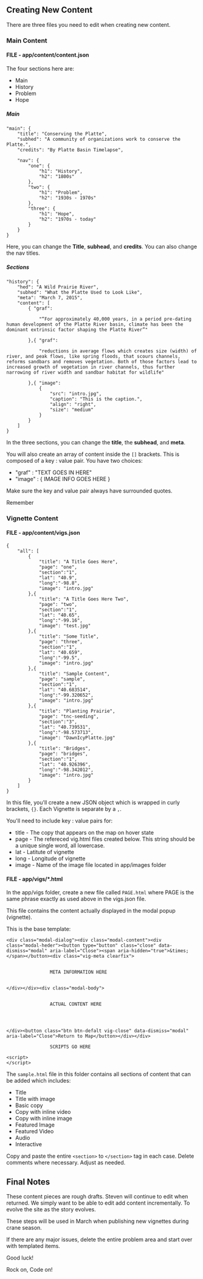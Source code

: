 ## Creating New Content

There are three files you need to edit when creating new content.

### Main Content

#### FILE - app/content/content.json

The four sections here are:

* Main
* History
* Problem
* Hope

##### Main

	"main": {
		"title": "Conserving the Platte",
		"subhed": "A community of organizations work to conserve the Platte.",
		"credits": "By Platte Basin Timelapse",

		"nav": {
			"one": {
				"h1": "History",
				"h2": "1800s"
			},
			"two": {
				"h1": "Problem",
				"h2": "1930s - 1970s"
			},
			"three": {
				"h1": "Hope",
				"h2": "1970s - today"
			}
		}
	}

Here, you can change the **Title**, **subhead**, and **credits**. You can also change the nav titles.

##### Sections

	"history": {
		"hed": "A Wild Prairie River",
		"subhed": "What the Platte Used to Look Like",
		"meta": "March 7, 2015",
		"content": [
			{ "graf":

				"“For approximately 40,000 years, in a period pre-dating human development of the Platte River basin, climate has been the dominant extrinsic factor shaping the Platte River”"

			},{ "graf":

				"reductions in average flows which creates size (width) of river, and peak flows, like spring floods, that scours channels, reforms sandbars and removes vegetation. Both of those factors lead to increased growth of vegetation in river channels, thus further narrowing of river width and sandbar habitat for wildlife"

			},{ "image":
				{
					"src": "intro.jpg",
				  	"caption": "This is the caption.",
				  	"align": "right",
				  	"size": "medium"
				}
			}
		]
	}

In the three sections, you can change the **title**, the **subhead**, and **meta**.

You will also create an array of content inside the `[]` brackets. This is composed of a key : value pair. You have two choices:

* "graf" : "TEXT GOES IN HERE"
* "image" : { IMAGE INFO GOES HERE }

Make sure the key and value pair always have surrounded quotes.

Remember 


### Vignette Content

#### FILE - app/content/vigs.json


	{
	    "all": [
	        {
	            "title": "A Title Goes Here",
	            "page": "one",
	            "section":"1",
	            "lat": "40.9",
	            "long":"-98.8",
	            "image": "intro.jpg"
	        },{
	            "title": "A Title Goes Here Two",
	            "page": "two",
	            "section":"1",
	            "lat": "40.65",
	            "long":"-99.16",
	            "image": "test.jpg"
	        },{
	            "title": "Some Title",
	            "page": "three",
	            "section":"1",
	            "lat": "40.659",
	            "long":"-99.5",
	            "image": "intro.jpg"
	        },{
	            "title": "Sample Content",
	            "page": "sample",
	            "section":"1",
	            "lat": "40.683514",
	            "long":"-99.320652",
	            "image": "intro.jpg"
	        },{
	            "title": "Planting Prairie",
	            "page": "tnc-seeding",
	            "section":"3",
	            "lat": "40.739531",
	            "long":"-98.573713",
	            "image": "DawnIcyPlatte.jpg"
	        },{
	            "title": "Bridges",
	            "page": "bridges",
	            "section":"1",
	            "lat": "40.926396",
	            "long":"-98.342012",
	            "image": "intro.jpg"
	        }
	    ]
	}

In this file, you'll create a new JSON object which is wrapped in curly brackets, `{}`. Each Vignette is separate by a `,`.

You'll need to include key : value pairs for:

* title - The copy that appears on the map on hover state
* page - The refereced vig.html files created below. This string should be a unique single word, all lowercase.
* lat - Latitute of vignette
* long - Longitude of vignette
* image - Name of the image file located in app/images folder

#### FILE - app/vigs/*.html

In the app/vigs folder, create a new file called `PAGE.html` where PAGE is the same phrase exactly as used above in the vigs.json file.

This file contains the content actually displayed in the modal popup (vignette).

This is the base template:

	<div class="modal-dialog"><div class="modal-content"><div class="modal-heder"><button type="button" class="close" data-dismiss="modal" aria-label="Close"><span aria-hidden="true">&times;</span></button><div class="vig-meta clearfix">


	                META INFORMATION HERE


	</div></div><div class="modal-body">


	            	ACTUAL CONTENT HERE




	</div><button class="btn btn-defalt vig-close" data-dismiss="modal" aria-label="Close">Return to Map</button></div></div>

					SCRIPTS GO HERE

	<script>
	</script>

The `sample.html` file in this folder contains all sections of content that can be added which includes:

* Title
* Title with image
* Basic copy
* Copy with inline video
* Copy with inline image
* Featured Image
* Featured Video
* Audio
* Interactive

Copy and paste the entire `<section>` to `</section>` tag in each case. Delete comments where necessary. Adjust as needed.

## Final Notes

These content pieces are rough drafts. Steven will continue to edit when returned. We simply want to be able to edit add content incrementally. To evolve the site as the story evolves.

These steps will be used in March when publishing new vignettes during crane season.

If there are any major issues, delete the entire problem area and start over with templated items.

Good luck!

Rock on, Code on!











